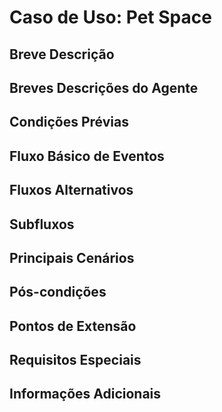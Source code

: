 
# Caso de Uso: **Pet Space**

## Breve Descrição

## Breves Descrições do Agente

## Condições Prévias
   

## Fluxo Básico de Eventos


## Fluxos Alternativos


## Subfluxos


## Principais Cenários

## Pós-condições


## Pontos de Extensão


## Requisitos Especiais


## Informações Adicionais





